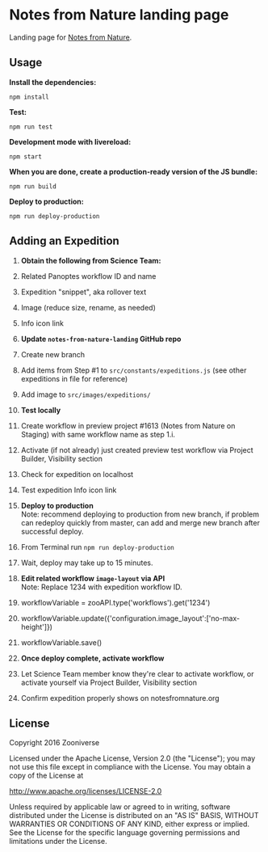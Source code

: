 # Notes from Nature landing page

Landing page for [Notes from Nature](https://www.notesfromnature.org).

## Usage

__Install the dependencies:__

`npm install`

__Test:__

`npm run test`

__Development mode with livereload:__

`npm start`

__When you are done, create a production-ready version of the JS bundle:__

`npm run build`

__Deploy to production:__

`npm run deploy-production`

## Adding an Expedition

1. __Obtain the following from Science Team:__

  1. Related Panoptes workflow ID and name
  2. Expedition "snippet", aka rollover text
  3. Image (reduce size, rename, as needed)
  4. Info icon link

2. __Update `notes-from-nature-landing` GitHub repo__

  1. Create new branch
  2. Add items from Step #1 to `src/constants/expeditions.js` (see other expeditions in file for reference)
  3. Add image to `src/images/expeditions/`

3. __Test locally__

  1. Create workflow in preview project #1613 (Notes from Nature on Staging) with same workflow name as step 1.i.
  2. Activate (if not already) just created preview test workflow via Project Builder, Visibility section
  3. Check for expedition on localhost
  4. Test expedition Info icon link

4. __Deploy to production__  
Note: recommend deploying to production from new branch, if problem can redeploy quickly from master, can add and merge new branch after successful deploy.

  1. From Terminal run `npm run deploy-production`
  2. Wait, deploy may take up to 15 minutes.

5. __Edit related workflow `image-layout` via API__  
Note: Replace 1234 with expedition workflow ID.

  1. workflowVariable = zooAPI.type('workflows').get('1234')
  2. workflowVariable.update({'configuration.image_layout':['no-max-height']})
  3. workflowVariable.save()

6. __Once deploy complete, activate workflow__
  1. Let Science Team member know they're clear to activate workflow, or activate yourself via Project Builder, Visibility section
  2. Confirm expedition properly shows on notesfromnature.org

## License

Copyright 2016 Zooniverse

Licensed under the Apache License, Version 2.0 (the "License");
you may not use this file except in compliance with the License.
You may obtain a copy of the License at

   http://www.apache.org/licenses/LICENSE-2.0

Unless required by applicable law or agreed to in writing, software
distributed under the License is distributed on an "AS IS" BASIS,
WITHOUT WARRANTIES OR CONDITIONS OF ANY KIND, either express or implied.
See the License for the specific language governing permissions and
limitations under the License.
